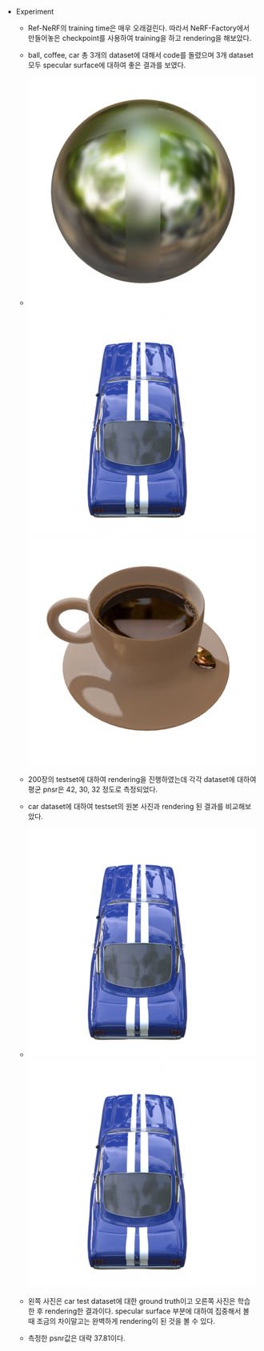 - Experiment
	- Ref-NeRF의 training time은 매우 오래걸린다. 따라서 NeRF-Factory에서 만들어놓은 checkpoint를 사용하여 training을 하고 rendering을 해보았다. 
	- ball, coffee, car 총 3개의 dataset에 대해서 code를 돌렸으며 3개 dataset 모두 specular surface에 대하여 좋은 결과를 보였다. 
	
	- ![ball|200](./image/ball.png) ![car|200](./image/car.png) ![coffee|200](./image/coffee.png)
	- 200장의 testset에 대하여 rendering을 진행하였는데 각각 dataset에 대하여 평균 pnsr은 42, 30, 32 정도로 측정되었다. 
	- car dataset에 대하여 testset의 원본 사진과 rendering 된 결과를 비교해보았다.
	- ![gt|300](./image/gt.png) ![car|300](./image/car.png)
	- 왼쪽 사진은 car test dataset에 대한 ground truth이고 오른쪽 사진은 학습한 후 rendering한 결과이다. specular surface 부분에 대하여 집중해서 볼 때 조금의 차이말고는 완벽하게 rendering이 된 것을 볼 수 있다.
	- 측정한 psnr값은 대략 37.81이다.





